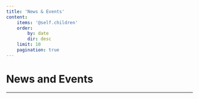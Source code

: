 ```yaml
---
title: 'News & Events'
content:
    items: '@self.children'
    order:
        by: date
        dir: desc
    limit: 10
    pagination: true
---
```


# News and Events

***
